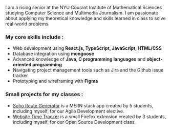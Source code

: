 I am a rising senior at the NYU Courant Institute of Mathematical Sciences studying Computer Science and Multimedia Journalism. I am passionate about applying my theoretical knowledge and skills learned in class to solve real-world problems.

### My core skills include :

* Web development using **React.js, TypeScript, JavaScript, HTML/CSS**
* Database integration using **mongoose**
* Advanced knowledge of **Java, C programming languages** and **object-oriented programming**
* Navigating project management tools such as Jira and the Github issue tracker 
* Prototyping and wireframing with **Figma**

### Small projects for my classes :

* [Soho Route Generator](https://github.com/avmvng/soho-route-generator) is a MERN stack app created by 5 students, including myself, for our Agile Development elective.
* [Website Time Tracker](https://github.com/avmvng/websiteTimeTracker) is a small Firefox extension created by 3 students, including myself, for our Open Source Development class.
